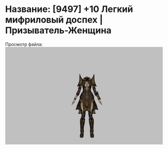 # Название: [9497] +10 Легкий мифриловый доспех | Призыватель-Женщина

Просмотр файла:
![p090021.png](p090021.png)